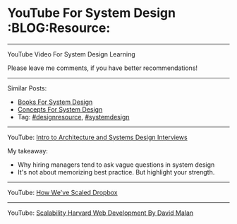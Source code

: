 # YouTube For System Design     :BLOG:Resource:


---

YouTube Video For System Design Learning  

Please leave me comments, if you have better recommendations!  

---

Similar Posts:  
-   [Books For System Design](https://architect.dennyzhang.com/design-books)
-   [Concepts For System Design](https://architect.dennyzhang.com/design-concept)
-   Tag: [#designresource](https://architect.dennyzhang.com/tag/designresource), [#systemdesign](https://architect.dennyzhang.com/tag/systemdesign)

---

YouTube: [Intro to Architecture and Systems Design Interviews](https://www.youtube.com/watch?v=ZgdS0EUmn70&t=11s)  

My takeaway:  
-   Why hiring managers tend to ask vague questions in system design
-   It's not about memorizing best practice. But highlight your strength.

---

YouTube: [How We've Scaled Dropbox](https://www.youtube.com/watch?v=PE4gwstWhmc)  

---

YouTube: [Scalability Harvard Web Development By David Malan](https://www.youtube.com/watch?v=-W9F__D3oY4)